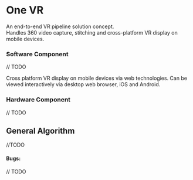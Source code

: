 # One VR
An end-to-end VR pipeline solution concept.
<br>
Handles 360 video capture, stitching and cross-platform VR display on mobile devices.
<h3> Software Component </h3>
// TODO
<p>
Cross platform VR display on mobile devices via web technologies. Can be viewed interactively via desktop web browser, iOS and Android.
<h3> Hardware Component </h3>
// TODO

General Algorithm
-----------------

//TODO

<h4>Bugs:</h4>
// TODO
